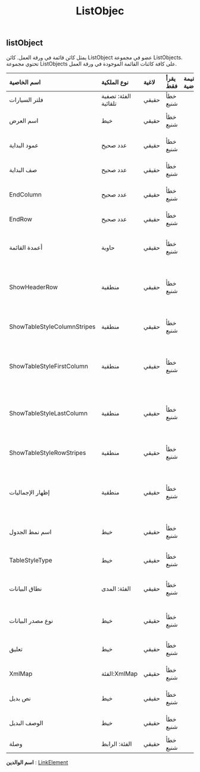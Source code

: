 ﻿---
title: ListObjec
second_title: Aspose.Cells Cloud Documen
type: docs
url: /ar/specification/model/listobject/
description: "Aspose.Cells مواصفات النموذج السحابي: ListObject. تعامل بسهولة مع Excel ومستندات جداول البيانات الأخرى التي تحتوي على ميزات مثل الفتح والتوليد والتحرير والتقسيم والدمج والمقارنة والتحويل"
kwords: Excel، Office، جدول البيانات، Cloud REST API، ListObject
weight: 50
---
## **listObject**

 يمثل كائن قائمة في ورقة العمل. كائن ListObject عضو في مجموعة ListObjects. تحتوي مجموعة ListObjects على كافة كائنات القائمة الموجودة في ورقة العمل.

| اسم الخاصية| نوع الملكية| لاغية| يقرأ فقط| القيمة الافتراضية| وصف|
|:- |:- |:- |:- |:- |:- |
| فلتر السيارات| الفئة: تصفية تلقائية| حقيقي| خطأ شنيع||يحصل على مرشح تلقائي.|
| اسم العرض| خيط| حقيقي| خطأ شنيع|| الحصول على اسم العرض وتعيينه.|
| عمود البداية| عدد صحيح| حقيقي| خطأ شنيع|| يحصل على عمود البداية للنطاق.|
| صف البداية| عدد صحيح| حقيقي| خطأ شنيع|| الحصول على صف البداية للنطاق.|
| EndColumn| عدد صحيح| حقيقي| خطأ شنيع|| يحصل على العمود النهائي للنطاق.|
| EndRow| عدد صحيح| حقيقي| خطأ شنيع|| الحصول على الصف الأخير من النطاق.|
| أعمدة القائمة| حاوية| حقيقي| خطأ شنيع|| يحصل على ListColumns من ListObject.|
| ShowHeaderRow| منطقية| حقيقي| خطأ شنيع|| الحصول على وتعيين ما إذا كان كائن القائمة هذا سيُظهر صف الرأس.|
| ShowTableStyleColumnStripes| منطقية| حقيقي| خطأ شنيع|| يشير إلى ما إذا كان قد تم تطبيق تنسيق شريط العمود.|
| ShowTableStyleFirstColumn| منطقية| حقيقي| خطأ شنيع|| يشير إلى ما إذا كان يجب تطبيق النمط على العمود الأول في الجدول.|
| ShowTableStyleLastColumn| منطقية| حقيقي| خطأ شنيع|| يشير إلى ما إذا كان يجب أن يتم تطبيق النمط على العمود الأخير في الجدول.|
| ShowTableStyleRowStripes| منطقية| حقيقي| خطأ شنيع|| الإشارة إلى ما إذا كان تم تطبيق تنسيق شريط الصف.|
| إظهار الإجماليات| منطقية| حقيقي| خطأ شنيع|| الحصول على وتعيين ما إذا كان كائن القائمة هذا سيظهر الصف الإجمالي.|
| اسم نمط الجدول| خيط| حقيقي| خطأ شنيع|| الحصول على اسم نمط الجدول وتعيينه.|
| TableStyleType| خيط| حقيقي| خطأ شنيع|| يحصل ونمط الجدول المدمج.|
| نطاق البيانات| الفئة: المدى| حقيقي| خطأ شنيع||يحصل على نطاق البيانات من ListObject.|
| نوع مصدر البيانات| خيط| حقيقي| خطأ شنيع|| الحصول على نوع مصدر البيانات للجدول.|
| تعليق| خيط| حقيقي| خطأ شنيع|| الحصول على تعليق الجدول وتعيينه.|
| XmlMap| الفئة:XmlMap| حقيقي| خطأ شنيع|| يحصل على استخدام لهذه القائمة.|
| نص بديل| خيط| حقيقي| خطأ شنيع|| الحصول على النص البديل وتعيينه.|
| الوصف البديل| خيط| حقيقي| خطأ شنيع|| الحصول على الوصف البديل وتعيينه.|
| وصلة| الفئة: الرابط| حقيقي| خطأ شنيع|||

**اسم الوالدين** : [LinkElement](/specification/model/linkelement)

